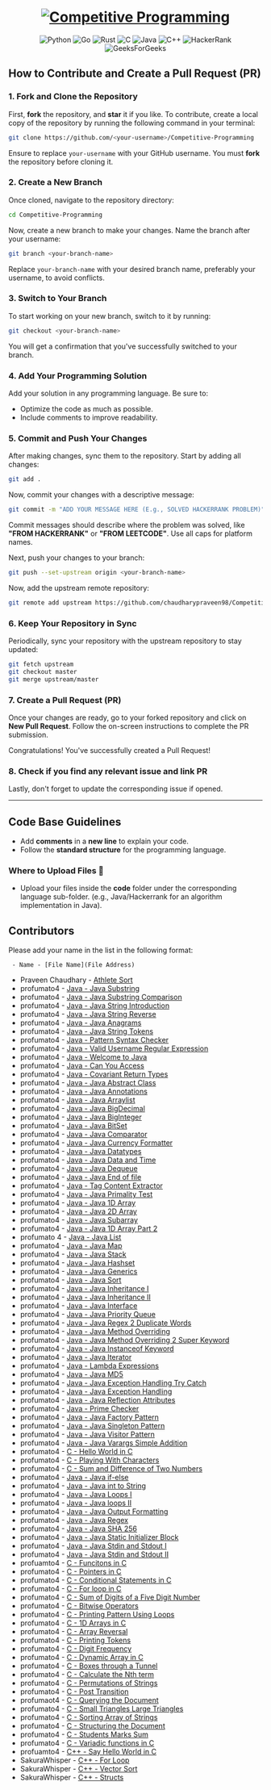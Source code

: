 <center>

# [![Competitive Programming](https://i.postimg.cc/KzkzX3ZL/banner-optimized.png)](https://postimg.cc/1nSPwtV5)

![Python](https://img.shields.io/badge/python-3670A0?style=for-the-badge&logo=python&logoColor=ffdd54) ![Go](https://img.shields.io/badge/go-%2300ADD8.svg?style=for-the-badge&logo=go&logoColor=white) ![Rust](https://img.shields.io/badge/rust-%23000000.svg?style=for-the-badge&logo=rust&logoColor=white) ![C](https://img.shields.io/badge/c-%2300599C.svg?style=for-the-badge&logo=c&logoColor=white) ![Java](https://img.shields.io/badge/java-%23ED8B00.svg?style=for-the-badge&logo=openjdk&logoColor=white) ![C++](https://img.shields.io/badge/c++-%2300599C.svg?style=for-the-badge&logo=c%2B%2B&logoColor=white) ![HackerRank](https://img.shields.io/badge/-Hackerrank-2EC866?style=for-the-badge&logo=HackerRank&logoColor=white) ![GeeksForGeeks](https://img.shields.io/badge/GeeksforGeeks-gray?style=for-the-badge&logo=geeksforgeeks&logoColor=35914c)


</center>

## How to Contribute and Create a Pull Request (PR)

### 1. Fork and Clone the Repository

First, **fork** the repository, and **star** it if you like. To contribute, create a local copy of the repository by running the following command in your terminal:

```bash
git clone https://github.com/<your-username>/Competitive-Programming
```

Ensure to replace `your-username` with your GitHub username. You must **fork** the repository before cloning it.

### 2. Create a New Branch

Once cloned, navigate to the repository directory:

```bash
cd Competitive-Programming
```

Now, create a new branch to make your changes. Name the branch after your username:

```bash
git branch <your-branch-name>
```

Replace `your-branch-name` with your desired branch name, preferably your username, to avoid conflicts.

### 3. Switch to Your Branch

To start working on your new branch, switch to it by running:

```bash
git checkout <your-branch-name>
```

You will get a confirmation that you've successfully switched to your branch.

### 4. Add Your Programming Solution

Add your solution in any programming language. Be sure to:
- Optimize the code as much as possible.
- Include comments to improve readability.

### 5. Commit and Push Your Changes

After making changes, sync them to the repository. Start by adding all changes:

```bash
git add .
```

Now, commit your changes with a descriptive message:

```bash
git commit -m "ADD YOUR MESSAGE HERE (E.g., SOLVED HACKERRANK PROBLEM)"
```

Commit messages should describe where the problem was solved, like **"FROM HACKERRANK"** or **"FROM LEETCODE"**. Use all caps for platform names.

Next, push your changes to your branch:

```bash
git push --set-upstream origin <your-branch-name>
```

Now, add the upstream remote repository:

```bash
git remote add upstream https://github.com/chaudharypraveen98/Competitive-Programming
```

### 6. Keep Your Repository in Sync

Periodically, sync your repository with the upstream repository to stay updated:

```bash
git fetch upstream
git checkout master
git merge upstream/master
```

### 7. Create a Pull Request (PR)

Once your changes are ready, go to your forked repository and click on **New Pull Request**. Follow the on-screen instructions to complete the PR submission.

Congratulations! You've successfully created a Pull Request!

### 8. Check if you find any relevant issue and link PR

Lastly, don't forget to update the corresponding issue if opened.

---

## Code Base Guidelines

- Add **comments** in a **new line** to explain your code.
- Follow the **standard structure** for the programming language.

### Where to Upload Files 📂

- Upload your files inside the **code** folder under the corresponding language sub-folder. (e.g., Java/Hackerrank for an algorithm implementation in Java).

## Contributors
Please add your name in the list in the following format:

` - Name - [File Name](File Address)`
- Praveen Chaudhary - [Athlete Sort](Python/Hackerrank/Athlete%20Sort)
- profumato4 - [Java - Java Substring](Java/Hackerrank/Java%20Substring)
- profumato4 - [Java - Java Substring Comparison](Java/Hackerrank/Java%20Substring%20Comparisons)
- profumato4 - [Java - Java String Introduction](Java/Hackerrank/Java%20Strings%20Introduction)
- profumato4 - [Java - Java String Reverse](Java/Hackerrank/Java%20String%20Reverse)
- profumato4 - [Java - Java Anagrams](Java/Hackerrank/Java%20Anagrams)
- profumato4 - [Java - Java String Tokens](Java/Hackerrank/Java%20String%20Tokens)
- profumato4 - [Java - Pattern Syntax Checker](Java/Hackerrank/Pattern%20Syntax%20Checker)
- profumato4 - [Java - Valid Username Regular Expression](Java/Hackerrank/Valid%20Username%20Regular%20Expression)
- profumato4 - [Java - Welcome to Java](Java/Hackerrank/Welcome%20to%20Java)
- profumato4 - [Java - Can You Access](Java/Hackerrank/Can%20You%20Access)
- profumato4 - [Java - Covariant Return Types](Java/Hackerrank/Covariant%20Return%20Types)
- profumato4 - [Java - Java Abstract Class](Java/Hackerrank/Java%20Abstract%20Class)
- profumato4 - [Java - Java Annotations](Java/Hackerrank/Java%20Annotations)
- profumato4 - [Java - Java Arraylist](Java/Hackerrank/Java%20Arraylist)
- profumato4 - [Java - Java BigDecimal](Java/Hackerrank/Java%20BigDecimal)
- profumato4 - [Java - Java BigInteger](Java/Hackerrank/Java%20BigInteger)
- profumato4 - [Java - Java BitSet](Java/Hackerrank/Java%20BitSet)
- profumato4 - [Java - Java Comparator](Java/Hackerrank/Java%20Comparator)
- profumato4 - [Java - Java Currency Formatter](Java/Hackerrank/Java%20Currency%20Formatter)
- profumato4 - [Java - Java Datatypes](Java/Hackerrank/Java%20Datatypes)
- profumato4 - [Java - Java Data and Time](Java/Hackerrank/Java%20Date%20and%20Time)
- profumato4 - [Java - Java Dequeue](Java/Hackerrank/Java%20Dequeue)
- profumato4 - [Java - Java End of file](Java/Hackerrank/Java%20End%20of%20file)
- profumato4 - [Java - Tag Content Extractor](Java/Hackerrank/Tag%20Content%20Extractor)
- profumato4 - [Java - Java Primality Test](Java/Hackerrank/Java%20Primality%20Test)
- profumato4 - [Java - Java 1D Array](Java/Hackerrank/Java%201D%20Array)
- profumato4 - [Java - Java 2D Array](Java/Hackerrank/Java%202D%20Array)
- profumato4 - [Java - Java Subarray](Java/Hackerrank/Java%20Subarray)
- profumato4 - [Java - Java 1D Array Part 2](Java/Hackerrank/Java%201D%20Array%20Part%202)
- profumato 4 - [Java - Java List](Java/Hackerrank/Java%20List)
- profumato4 - [Java - Java Map](Java/Hackerrank/Java%20Map)
- profumato4 - [Java - Java Stack](Java/Hackerrank/Java%20Stack)
- profumato4 - [Java - Java Hashset](Java/Hackerrank/Java%20Hashset)
- profumato4 - [Java - Java Generics](Java/Hackerrank/Java%20Generics)
- profumato4 - [Java - Java Sort](Java/Hackerrank/Java%20Sort)
- profumato4 - [Java - Java Inheritance I](Java/Hackerrank/Java%20Inheritance%20I)
- profumato4 - [Java - Java Inheritance II](Java/Hackerrank/Java%20Inheritance%20II)
- profumato4 - [Java - Java Interface](Java/Hackerrank/Java%20Interface)
- profumato4 - [Java - Java Priority Queue](Java/Hackerrank/Java%20Priority%20Queue)
- profumato4 - [Java - Java Regex 2 Duplicate Words](Java/Hackerrank/Java%20Regex%202%20Duplicate%20Words)
- profumato4 - [Java - Java Method Overriding](Java/Hackerrank/Java%20Method%20Overriding)
- profumato4 - [Java - Java Method Overriding 2 Super Keyword](Java/Hackerrank/Java%20Method%20Overriding%202%20Super%20Keyword)
- profumato4 - [Java - Java Instanceof Keyword](Java/Hackerrank/Java%20Instanceof%20keyword)
- profumato4 - [Java - Java Iterator](Java/Hackerrank/Java%20Iterator)
- profumato4 - [Java - Lambda Expressions](Java/Hackerrank/Java%20Lambda%20Expressions)
- profumato4 - [Java - Java MD5](Java/Hackerrank/Java%20MD5)
- profumato4 - [Java - Java Exception Handling Try Catch](Java/Hackerrank/Java%20Exception%20Handling%20Try%20catch)
- profumato4 - [Java - Java Exception Handling](Java/Hackerrank/Java%20Exception%20Handling)
- profumato4 - [Java - Java Reflection Attributes](Java/Hackerrank/Java%20Reflection%20Attributes)
- profumato4 - [Java - Prime Checker](Java/Hackerrank/Prime%20Checker)
- profumato4 - [Java - Java Factory Pattern](Java/Hackerrank/Java%20Factory%20Pattern)
- profumato4 - [Java - Java Singleton Pattern](Java/Hackerrank/Java%20Singleton%20Pattern)
- profumato4 - [Java - Java Visitor Pattern](Java/Hackerrank/Java%20Visitor%20Pattern)
- profumato4 - [Java - Java Varargs Simple Addition](Java/Hackerrank/Java%20Varargs%20Simple%20Addition)
- profumato4 - [C - Hello World in C](C/Hackerrank/Hello%20World%20in%20C)
- profumato4 - [C - Playing With Characters](C/Hackerrank/Playing%20With%20Characters)
- profumato4 - [C - Sum and Difference of Two Numbers](C/Hackerrank/Sum%20and%20Difference%20of%20Two%20Numbers)
- profumato4 - [Java - Java if-else](Java/Hackerrank/Java%20If%20Else)
- profumato4 - [Java - Java int to String](Java/Hackerrank/Java%20Int%20to%20String)
- profumato4 - [Java - Java Loops I](Java/Hackerrank/Java%20Loops%20I)
- profumato4 - [Java - Java loops II](Java/Hackerrank/Java%20Loops%20II)
- profumato4 - [Java - Java Output Formatting](Java/Hackerrank/Java%20Output%20Formatting)
- profumato4 - [Java - Java Regex](Java/Hackerrank/Java%20Regex)
- profumato4 - [Java - Java SHA 256](Java/Hackerrank/Java%20SHA%20256)
- profumato4 - [Java - Java Static Initializer Block](Java/Hackerrank/Java%20Static%20Initializer%20Block)
- profumato4 - [Java - Java Stdin and Stdout I](Java/Hackerrank/Java%20Stdin%20and%20Stdout%20I)
- profumato4 - [Java - Java Stdin and Stdout II](Java/Hackerrank/Java%20Stdin%20and%20Stdout%20II)
- profuamto4 - [C - Funcitons in C](C/Hackerrank/Functions%20in%20C)
- profumato4 - [C - Pointers in C](C/Hackerrank/Pointers%20in%20C)
- profumato4 - [C - Conditional Statements in C](C/Hackerrank/Conditional%20Statements%20in%20C)
- profumato4 - [C - For loop in C](C/Hackerrank/For%20Loop%20in%20C)
- profumato4 - [C - Sum of Digits of a Five Digit Number](C/Hackerrank/Sum%20of%20Digits%20of%20a%20Five%20Digit%20Number)
- profumato4 - [C - Bitwise Operators](C/Hackerrank/Bitwise%20Operators)
- profumato4 - [C - Printing Pattern Using Loops](C/Hackerrank/Printing%20Pattern%20Using%20Loops)
- profumato4 - [C - 1D Arrays in C](C/Hackerrank/1D%20Arrays%20in%20C)
- profumato4 - [C - Array Reversal](C/Hackerrank/Array%20Reversal)
- profumato4 - [C - Printing Tokens](C/Hackerrank/Printing%20Tokens)
- profumato4 - [C - Digit Frequency](C/Hackerrank/Digit%20Frequency)
- profumato4 - [C - Dynamic Array in C](C/Hackerrank/Dynamic%20Array%20in%20C)
- profumato4 - [C - Boxes through a Tunnel](C/Hackerrank/Boxes%20through%20a%20Tunnel)
- profumato4 - [C - Calculate the Nth term](C/Hackerrank/Calculate%20the%20Nth%20term)
- profumato4 - [C - Permutations of Strings](C/Hackerrank/Permutations%20of%20Strings)
- profumato4 - [C - Post Transition](C/Hackerrank/Post%20Transition)
- profumaot4 - [C - Querying the Document](C/Hackerrank/Querying%20the%20Document)
- profumato4 - [C - Small Triangles Large Triangles](C/Hackerrank/Small%20Triangles%20Large%20Triangles)
- profumato4 - [C - Sorting Array of Strings](C/Hackerrank/Sorting%20Array%20of%20Strings)
- profumato4 - [C - Structuring the Document](C/Hackerrank/Structuring%20the%20Document)
- profumato4 - [C - Students Marks Sum](C/Hackerrank/Students%20Marks%20Sum)
- profumato4 - [C - Variadic functions in C](C/Hackerrank/Variadic%20functions%20in%20C)
- profuamto4 - [C++ - Say Hello World in C ](C++/Hackerrank/Say%20Hello%20World%20With%20C)
- SakuraWhisper - [C++ - For Loop](C%2B%2B/Hackerrank/For%20Loop)
- SakuraWhisper - [C++ - Vector Sort](C%2B%2B/Hackerrank/Vector%20Sort)
- SakuraWhisper - [C++ - Structs](C%2B%2B/Hackerrank/Structs)




